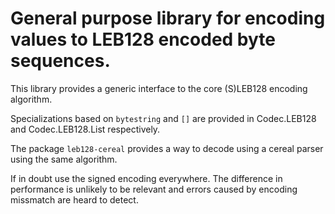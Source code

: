 # General purpose library for encoding values to LEB128 encoded byte sequences.

This library provides a generic interface to the core (S)LEB128 encoding
algorithm.

Specializations based on `bytestring` and `[]` are provided in
Codec.LEB128 and Codec.LEB128.List respectively.

The package `leb128-cereal` provides a way to decode using a
cereal parser using the same algorithm.

If in doubt use the signed encoding everywhere. The difference in
performance is unlikely to be relevant and errors caused by encoding
missmatch are heard to detect.
